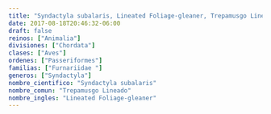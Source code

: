 ```yaml
---
title: "Syndactyla subalaris, Lineated Foliage-gleaner, Trepamusgo Lineado"
date: 2017-08-18T20:46:32-06:00
draft: false
reinos: ["Animalia"]
divisiones: ["Chordata"]
clases: ["Aves"]
ordenes: ["Passeriformes"]
familias: ["Furnariidae "]
generos: ["Syndactyla"]
nombre_cientifico: "Syndactyla subalaris"
nombre_comun: "Trepamusgo Lineado"
nombre_ingles: "Lineated Foliage-gleaner"
---
```

